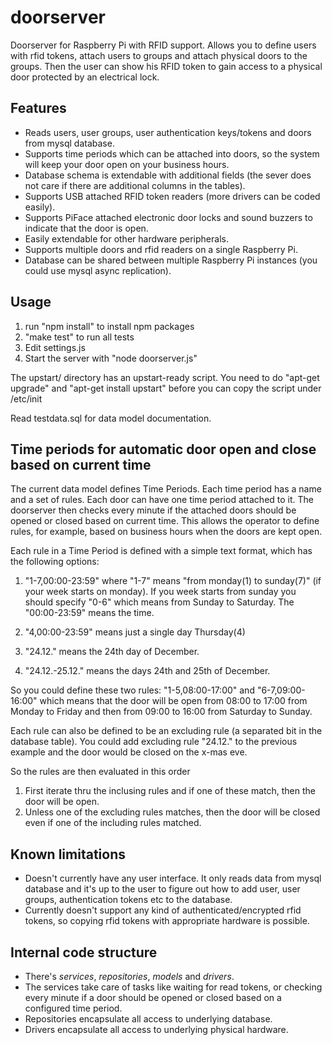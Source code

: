 doorserver
==========

Doorserver for Raspberry Pi with RFID support. Allows you to define users with rfid tokens, attach users to groups and attach physical doors to the groups. Then the user can show his RFID token to gain access to a physical door protected by an electrical lock.

Features
--------

 - Reads users, user groups, user authentication keys/tokens and doors from mysql database.
 - Supports time periods which can be attached into doors, so the system will keep your door open on your business hours.
 - Database schema is extendable with additional fields (the sever does not care if there are additional columns in the tables).
 - Supports USB attached RFID token readers (more drivers can be coded easily).
 - Supports PiFace attached electronic door locks and sound buzzers to indicate that the door is open.
 - Easily extendable for other hardware peripherals.
 - Supports multiple doors and rfid readers on a single Raspberry Pi.
 - Database can be shared between multiple Raspberry Pi instances (you could use mysql async replication).

Usage
-----

 1) run "npm install" to install npm packages
 2) "make test" to run all tests
 3) Edit settings.js
 4) Start the server with "node doorserver.js"

 The upstart/ directory has an upstart-ready script. You need to do "apt-get upgrade" and
 "apt-get install upstart" before you can copy the script under /etc/init


Read testdata.sql for data model documentation.

Time periods for automatic door open and close based on current time
--------------------------------------------------------------------

The current data model defines Time Periods. Each time period has a name and a set of rules. Each door can have one time period attached to it. The doorserver then checks
every minute if the attached doors should be opened or closed based on current time. This allows the operator to define rules, for example, based on business hours when
the doors are kept open.

Each rule in a Time Period is defined with a simple text format, which has the following options:

 1) "1-7,00:00-23:59" where "1-7" means "from monday(1) to sunday(7)" (if your week starts on monday).
     If you week starts from sunday you should specify "0-6" which means from Sunday to Saturday.
     The "00:00-23:59" means the time.
     
 2) "4,00:00-23:59" means just a single day Thursday(4)
 
 3) "24.12." means the 24th day of December.
 
 4) "24.12.-25.12." means the days 24th and 25th of December.

So you could define these two rules: "1-5,08:00-17:00" and "6-7,09:00-16:00" which means that the door will be open from 08:00 to 17:00 from Monday to Friday and then from
09:00 to 16:00 from Saturday to Sunday.

Each rule can also be defined to be an excluding rule (a separated bit in the database table). You could add excluding rule "24.12." to the previous example and the door would be closed on the x-mas eve.

So the rules are then evaluated in this order
 1) First iterate thru the inclusing rules and if one of these match, then the door will be open.
 2) Unless one of the excluding rules matches, then the door will be closed even if one of the including rules matched.


Known limitations
-----------------

 - Doesn't currently have any user interface. It only reads data from mysql database and it's up to the user to figure out how to add user, user groups, authentication tokens etc to the database.
 - Currently doesn't support any kind of authenticated/encrypted rfid tokens, so copying rfid tokens with appropriate hardware is possible.

Internal code structure
-----------------------

 - There's *services*, *repositories*, *models* and *drivers*.
 - The services take care of tasks like waiting for read tokens, or checking every minute if a door should be opened or closed based on a configured time period.
 - Repositories encapsulate all access to underlying database.
 - Drivers encapsulate all access to underlying physical hardware.


